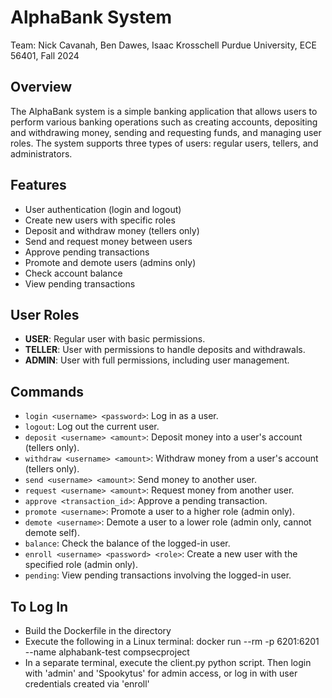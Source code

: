 # AlphaBank System
Team: Nick Cavanah, Ben Dawes, Isaac Krosschell
Purdue University, ECE 56401, Fall 2024
## Overview
The AlphaBank system is a simple banking application that allows users to perform various banking operations such as creating accounts, depositing and withdrawing money, sending and requesting funds, and managing user roles. The system supports three types of users: regular users, tellers, and administrators.

## Features
- User authentication (login and logout)
- Create new users with specific roles
- Deposit and withdraw money (tellers only)
- Send and request money between users
- Approve pending transactions
- Promote and demote users (admins only)
- Check account balance
- View pending transactions

## User Roles
- **USER**: Regular user with basic permissions.
- **TELLER**: User with permissions to handle deposits and withdrawals.
- **ADMIN**: User with full permissions, including user management.

## Commands
- `login <username> <password>`: Log in as a user.
- `logout`: Log out the current user.
- `deposit <username> <amount>`: Deposit money into a user's account (tellers only).
- `withdraw <username> <amount>`: Withdraw money from a user's account (tellers only).
- `send <username> <amount>`: Send money to another user.
- `request <username> <amount>`: Request money from another user.
- `approve <transaction_id>`: Approve a pending transaction.
- `promote <username>`: Promote a user to a higher role (admin only).
- `demote <username>`: Demote a user to a lower role (admin only, cannot demote self).
- `balance`: Check the balance of the logged-in user.
- `enroll <username> <password> <role>`: Create a new user with the specified role (admin only).
- `pending`: View pending transactions involving the logged-in user.

## To Log In
- Build the Dockerfile in the directory
- Execute the following in a Linux terminal: docker run --rm -p 6201:6201 --name alphabank-test compsecproject
- In a separate terminal, execute the client.py python script. Then login with 'admin' and 'Spookytus' for admin access, or log in with user credentials created via 'enroll'